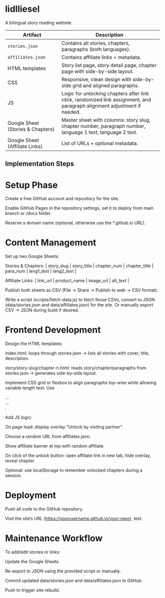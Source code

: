 # lidlliesel
A bilingual story reading website

| Artifact                          | Description                                                                                                              |
| --------------------------------- | ------------------------------------------------------------------------------------------------------------------------ |
| `stories.json`                    | Contains all stories, chapters, paragraphs (both languages).                                                             |
| `affiliates.json`                 | Contains affiliate links + metadata.                                                                                     |
| HTML templates                    | Story list page, story detail page, chapter page with side-by-side layout.                                               |
| CSS                               | Responsive, clean design with side-by-side grid and aligned paragraphs.                                                  |
| JS                                | Logic for unlocking chapters after link click, randomized link assignment, and paragraph alignment adjustment if needed. |
| Google Sheet (Stories & Chapters) | Master sheet with columns: story slug, chapter number, paragraph number, language 1 text, language 2 text.               |
| Google Sheet (Affiliate Links)    | List of URLs + optional metadata.                                                                                        |

## Implementation Steps

# Setup Phase
Create a free GitHub account and repository for the site.

Enable GitHub Pages in the repository settings, set it to deploy from main branch or /docs folder.

Reserve a domain name (optional, otherwise use the *.github.io URL).

# Content Management
Set up two Google Sheets:

Stories & Chapters:
| story_slug | story_title | chapter_num | chapter_title | para_num | lang1_text | lang2_text |

Affiliate Links:
| link_url | product_name | image_url | alt_text |

Publish both sheets as CSV (File → Share → Publish to web → CSV format).

Write a script (scripts/fetch-data.js) to fetch those CSVs, convert to JSON (data/stories.json and data/affiliates.json) for the site. Or manually export CSV → JSON during build if desired.

# Frontend Development
Design the HTML templates:

index.html: loops through stories.json → lists all stories with cover, title, description.

story/story-slug/chapter-n.html: reads story/chapter/paragraphs from stories.json → generates side-by-side layout.

Implement CSS grid or flexbox to align paragraphs top-wise while allowing variable length text. Use <div class="row"><div class="col left">…</div><div class="col right">…</div></div>.

Add JS logic:

On page load: display overlay “Unlock by visiting partner”.

Choose a random URL from affiliates.json.

Show affiliate banner at top with random affiliate.

On click of the unlock button: open affiliate link in new tab, hide overlay, reveal chapter.

Optional: use localStorage to remember unlocked chapters during a session.

# Deployment
Push all code to the GitHub repository.

Visit the site’s URL (https://yourusername.github.io/your-repo), test.

# Maintenance Workflow
To add/edit stories or links:

Update the Google Sheets.

Re-export to JSON using the provided script or manually.

Commit updated data/stories.json and data/affiliates.json to GitHub.

Push to trigger site rebuild.

